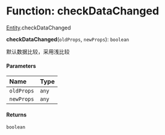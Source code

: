 # Function: checkDataChanged

[Entity](/en/auto-docs/playground-react/modules/Entity.md).checkDataChanged

**checkDataChanged**(`oldProps`, `newProps`): `boolean`

默认数据比较，采用浅比较

#### Parameters

| Name | Type |
| :------ | :------ |
| `oldProps` | `any` |
| `newProps` | `any` |

#### Returns

`boolean`
